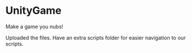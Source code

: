 # UnityGame
Make a game you nubs!

Uploaded the files. Have an extra scripts folder for easier navigation to our scripts.
